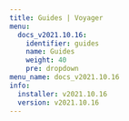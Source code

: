 ```yaml
---
title: Guides | Voyager
menu:
  docs_v2021.10.16:
    identifier: guides
    name: Guides
    weight: 40
    pre: dropdown
menu_name: docs_v2021.10.16
info:
  installer: v2021.10.16
  version: v2021.10.16
---
```


